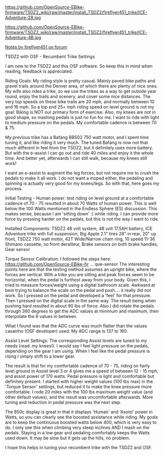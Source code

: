 <https://github.com/OpenSource-EBike-firmware/TSDZ2_wiki/raw/master/install_TSDZ2/fireflyer451_trike/ICE-Adventure-2B.jpg>

<https://github.com/OpenSource-EBike-firmware/TSDZ2_wiki/raw/master/install_TSDZ2/fireflyer451_trike/ICE-Adventure-4B.jpg>

[Notes by fireflyer451 on
forum](https://endless-sphere.com/forums/viewtopic.php?f=28&t=79788&p=1534492#p1534492):

TSDZ2 with OSF - Recumbent Trike Settings

I am new to the TSDZ2 and this OSF software. So keep this in mind when
reading, feedback is appreciated.

Riding Goals: My riding style is pretty casual. Mainly paved bike paths
and gravel trails around the Denver area, of which there are plenty of
nice ones. My wife also rides a trike, so we use the trikes as a way to
get outside year round, enjoy the trails and scenery, and cover some
nice distances. The very top speeds on these bike trails are 20 mph, and
normally between 10 and 16 mph. So a top end 25+ mph riding speed on
level ground is not my goal. Biking is NOT our primary form of exercise.
Also, my knees are not in good shape, so mashing pedals is just no fun
for me. I want to ride with light to medium pressure on the pedals. My
comfortable cadence is between 70 & 75.

My previous trike has a Bafang BBS02 750 watt motor, and I spent time
tuning it, and like riding it very much. The tuned Bafang is now not
that much different in feel from the TSDZ2, but it definitely uses more
battery. But with the e-assist I can go out and ride 40 miles and enjoy
it the whole time. And better yet, afterwards I can still walk, because
my knees still work!

I want an e-assist to augment the leg forces, but not require me to
crush the pedals to make it all work. I do not want a moped either, the
pedaling and spinning is actually very good for my knees/legs. So with
that, here goes my process.

Initial Testing - Human power: test riding on level ground at a
comfortable cadence of 70 - 75 resulted in about 70 Watts of human
power. This is well below the 100 Watts mentioned in the Endless Sphere
(ES) discussion. This makes sense, because I am \'sitting down\' :)
while riding. I can provide more force by pressing harder on the pedals,
but this is not the way I want to ride.

Installed Components: TSDZ2 48 volt system, 48 volt 17.5AH battery, ICE
Adventure trike with full suspension, Big Apple 2.1\" tires 26\" in
rear, 20\" up front, TSDZ2 750 watt motor, 42T Wide/Narrow chain ring,
10 speed 11-36 Shimano cassette, no front derailleur, Brake sensors on
both brake handles, Gear sensor

Torque Sensor Calibration: I followed the steps here:
<https://github.com/OpenSource-EBike-fir> \... que-sensor The
interesting points here are that the testing method assumes an upright
bike, where the forces are vertical. With a trike you are sitting and
peak forces seem to be horizontal, when the pedal is furthest away from
your body. Given this, I tried to measure forces/weight using a digital
bathroom scale. Awkward at best trying to balance the scale on the pedal
and push\.... it really did not work. So I pressed on the pedal and
developed a \'feel\' for that pressure. Then I pressed on the digital
scale in the same way. The result being when pushing hard resulted in
about 90 lbs of force. Also I did rotate the pedals through 360 degrees
to get the ADC values at minimum and maximum, then interpolate the 8
values in between.

What I found was that the ADC curve was much flatter than the values
casainho (OSF developer) used. My ADC range is 137 to 160.

Assist Level Settings: The corresponding Assist levels are tuned to my
needs (read: my knees!). I would say I feel light pressure on the
pedals, depending on the gear I am using. When I feel like the pedal
pressure is rising I simply shift to a lower gear.

The result is that for my comfortable cadence of 70 - 75, riding on
fairly level ground in Assist level 3 or 4 gives me a speed of between
12 - 15 mph, and assist power of 170 watts. Pedal pressure is light and
comfortable but definitely present. I started with higher weight values
(100 lbs max) in the \'Torque Sensor\' settings, but reduced it to make
the knee pressure more comfortable. I rode 20 miles with the 100 lbs
maximum weight value (and other default values), and the result was
uncomfortable afterwards. More tuning and reduction in pedal pressure
was the next step.

The 850c display is great in that it displays \'Human\' and \'Assist\'
power in Watts, so you can clearly see the boosted assistance while
riding. My goals are to keep the continuous boosted watts below 400,
which is very easy to do. I only see this when climbing very steep
inclines AND I mash on the pedals. Staying in a low gear and pedaling
comfortably keeps the Watts used down. It may be slow but it gets up the
hills, no problem.

I hope this helps in tuning your recumbent trike with the TSDZ2 and OSF.
